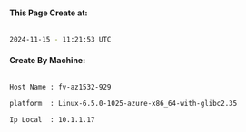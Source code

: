 
   
#### This Page Create at:

```bash

2024-11-15 - 11:21:53 UTC

```

#### Create By Machine:

```bash

Host Name : fv-az1532-929

platform  : Linux-6.5.0-1025-azure-x86_64-with-glibc2.35

Ip Local  : 10.1.1.17

```

